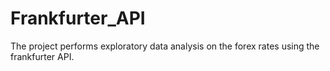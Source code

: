 # Frankfurter_API
The project performs exploratory data analysis on the forex rates using the frankfurter API.
